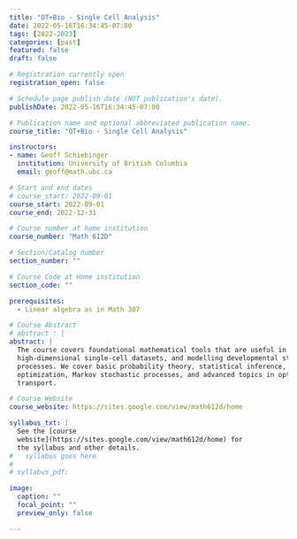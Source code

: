 ```yaml
---
title: "OT+Bio - Single Cell Analysis"
date: 2022-05-16T16:34:45-07:00
tags: [2022-2023]
categories: [past]
featured: false
draft: false

# Registration currently open
registration_open: false

# Schedule page publish date (NOT publication's date).
publishDate: 2022-05-16T16:34:45-07:00

# Publication name and optional abbreviated publication name.
course_title: "OT+Bio - Single Cell Analysis"

instructors:
- name: Geoff Schiebinger
  institution: University of British Columbia
  email: geoff@math.ubc.ca

# Start and end dates
# course_start: 2022-09-01
course_start: 2022-09-01
course_end: 2022-12-31

# Course number at home institution
course_number: "Math 612D"

# Section/Catalog number
section_number: ""

# Course Code at Home institution
section_code: ""

prerequisites:
  - Linear algebra as in Math 307

# Course Abstract
# abstract : |
abstract: |
  The course covers foundational mathematical tools that are useful in analyzing
  high-dimensional single-cell datasets, and modelling developmental stochastic
  processes. We cover basic probability theory, statistical inference, convex
  optimization, Markov stochastic processes, and advanced topics in optimal
  transport.

# Course Website
course_website: https://sites.google.com/view/math612d/home

syllabus_txt: |
  See the [course
  website](https://sites.google.com/view/math612d/home) for
  the syllabus and other details.
#   syllabus goes here
#
# syllabus_pdf:

image:
  caption: ""
  focal_point: ""
  preview_only: false

---
```

